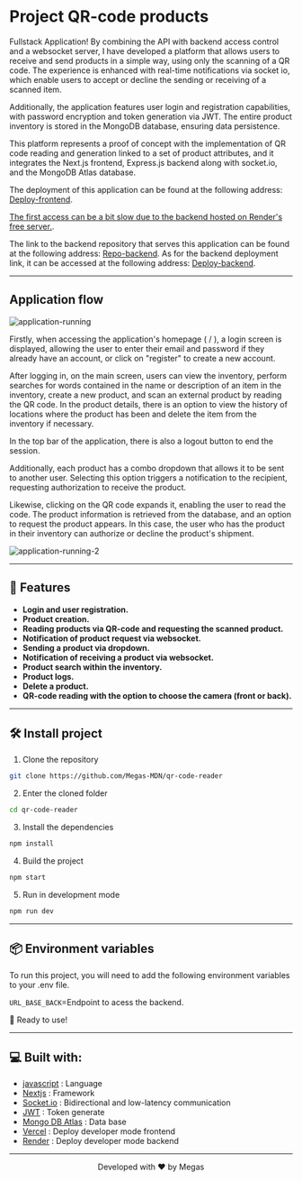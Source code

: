 # Project QR-code products

Fullstack Application! By combining the API with backend access control and a websocket server, I have developed a platform that allows users to receive and send products in a simple way, using only the scanning of a QR code. The experience is enhanced with real-time notifications via socket io, which enable users to accept or decline the sending or receiving of a scanned item.

Additionally, the application features user login and registration capabilities, with password encryption and token generation via JWT. The entire product inventory is stored in the MongoDB database, ensuring data persistence.

This platform represents a proof of concept with the implementation of QR code reading and generation linked to a set of product attributes, and it integrates the Next.js frontend, Express.js backend along with socket.io, and the MongoDB Atlas database.

The deployment of this application can be found at the following address: [Deploy-frontend](https://qr-code-reader-alpha.vercel.app/).

[The first access can be a bit slow due to the backend hosted on Render's free server.](https://render.com/).

The link to the backend repository that serves this application can be found at the following address: [Repo-backend](https://github.com/Megas-MDN/qr-backend). As for the backend deployment link, it can be accessed at the following address: [Deploy-backend](https://qr-backend-cdo9.onrender.com/).

<hr>

## Application flow

![application-running](https://i.imgur.com/cLgHeV9.gif)

Firstly, when accessing the application's homepage ( / ), a login screen is displayed, allowing the user to enter their email and password if they already have an account, or click on "register" to create a new account.

After logging in, on the main screen, users can view the inventory, perform searches for words contained in the name or description of an item in the inventory, create a new product, and scan an external product by reading the QR code. In the product details, there is an option to view the history of locations where the product has been and delete the item from the inventory if necessary.

In the top bar of the application, there is also a logout button to end the session.

Additionally, each product has a combo dropdown that allows it to be sent to another user. Selecting this option triggers a notification to the recipient, requesting authorization to receive the product.

Likewise, clicking on the QR code expands it, enabling the user to read the code. The product information is retrieved from the database, and an option to request the product appears. In this case, the user who has the product in their inventory can authorize or decline the product's shipment.

![application-running-2](https://i.imgur.com/Vgmgsm9.gif)

<hr>

## 🧐 Features

- **Login and user registration.**
- **Product creation.**
- **Reading products via QR-code and requesting the scanned product.**
- **Notification of product request via websocket.**
- **Sending a product via dropdown.**
- **Notification of receiving a product via websocket.**
- **Product search within the inventory.**
- **Product logs.**
- **Delete a product.**
- **QR-code reading with the option to choose the camera (front or back).**
<hr>

## 🛠️ Install project

1. Clone the repository

```bash
git clone https://github.com/Megas-MDN/qr-code-reader
```

2. Enter the cloned folder

```bash
cd qr-code-reader
```

3. Install the dependencies

```bash
npm install
```

4. Build the project

```bash
npm start
```

5. Run in development mode

```bash
npm run dev
```

<hr>

## 📦 Environment variables

To run this project, you will need to add the following environment variables to your .env file.

`URL_BASE_BACK`=Endpoint to acess the backend.

🌟 Ready to use!

<hr>

## 💻 Built with:

- [javascript](https://www.w3schools.com/js/js_es6.asp) : Language
- [Nextjs](https://nextjs.org/) : Framework
- [Socket.io](https://socket.io/) : Bidirectional and low-latency communication
- [JWT](https://jwt.io/) : Token generate
- [Mongo DB Atlas](https://www.mongodb.com/atlas/database) : Data base
- [Vercel](https://vercel.com/) : Deploy developer mode frontend
- [Render](https://render.com/) : Deploy developer mode backend

<hr>
<p align="center">
Developed with ❤️ by Megas
</p>
